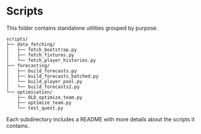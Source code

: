 # Scripts

This folder contains standalone utilities grouped by purpose.

```
scripts/
├── data_fetching/
│   ├── fetch_bootstrap.py
│   ├── fetch_fixtures.py
│   └── fetch_player_histories.py
├── forecasting/
│   ├── build_forecasts.py
│   ├── build_forecasts_batched.py
│   └── build_player_pool.py
│   └── build_forecasts2.py
└── optimisation/
    ├── OLD_optimize_team.py
    ├── optimize_team.py
    └── test_quest.py
```

Each subdirectory includes a README with more details about the scripts it contains.
